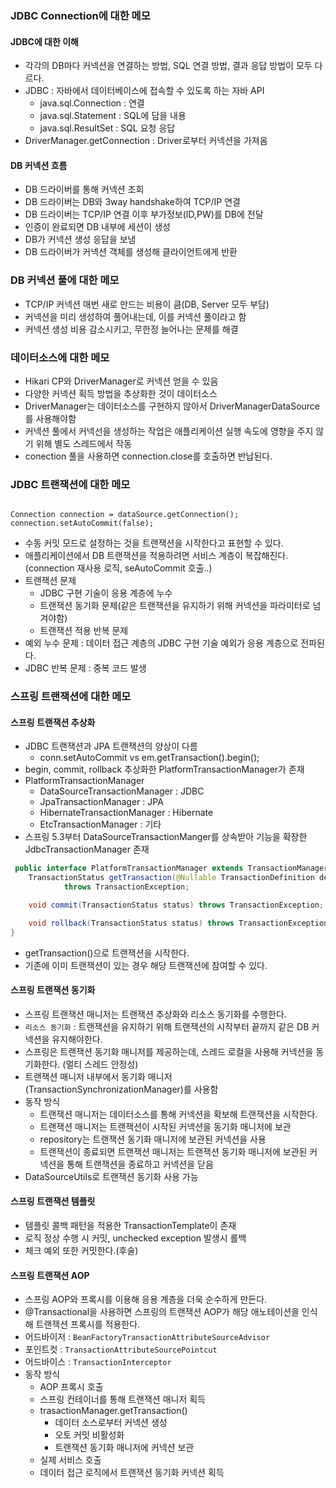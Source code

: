 ### JDBC Connection에 대한 메모

#### JDBC에 대한 이해

- 각각의 DB마다 커넥션을 연결하는 방법, SQL 연결 방법, 결과 응답 방법이 모두 다르다.
- JDBC : 자바에서 데이터베이스에 접속할 수 있도록 하는 자바 API
    - java.sql.Connection : 연결
    - java.sql.Statement : SQL에 담을 내용
    - java.sql.ResultSet : SQL 요청 응답
- DriverManager.getConnection : Driver로부터 커넥션을 가져옴

#### DB 커넥션 흐름

- DB 드라이버를 통해 커넥션 조회
- DB 드라이버는 DB와 3way handshake하여 TCP/IP 연결
- DB 드라이버는 TCP/IP 연결 이후 부가정보(ID,PW)를 DB에 전달
- 인증이 완료되면 DB 내부에 세션이 생성
- DB가 커넥션 생성 응답을 보냄
- DB 드라이버가 커넥션 객체를 생성해 클라이언트에게 반환

### DB 커넥션 풀에 대한 메모

- TCP/IP 커넥션 매번 새로 만드는 비용이 큼(DB, Server 모두 부담)
- 커넥션을 미리 생성하여 풀어내는데, 이를 커넥션 풀이라고 함
- 커넥션 생성 비용 감소시키고, 무한정 늘어나는 문제를 해결

### 데이터소스에 대한 메모

- Hikari CP와 DriverManager로 커넥션 얻을 수 있음
- 다양한 커넥션 획득 방법을 추상화한 것이 데이터소스
- DriverManager는 데이터소스를 구현하지 않아서 DriverManagerDataSource를 사용해야함
- 커넥션 풀에서 커넥선을 생성하는 작업은 애플리케이션 실행 속도에 영향을 주지 않기 위해 별도 스레드에서 작동
- conection 풀을 사용하면 connection.close를 호출하면 반납된다.

### JDBC 트랜잭션에 대한 메모

```

Connection connection = dataSource.getConnection();
connection.setAutoCommit(false);

```

- 수동 커밋 모드로 설정하는 것을 트랜잭션을 시작한다고 표현할 수 있다.
- 애플리케이션에서 DB 트랜잭션을 적용하려면 서비스 계층이 복잡해진다.(connection 재사용 로직, seAutoCommit 호출..)
- 트랜잭션 문제
    - JDBC 구현 기술이 응용 계층에 누수
    - 트랜잭션 동기화 문제(같은 트랜잭션을 유지하기 위해 커넥션을 파라미터로 넘겨야함)
    - 트랜잭션 적용 반복 문제
- 예외 누수 문제 : 데이터 접근 계층의 JDBC 구현 기술 예외가 응용 계층으로 전파된다.
- JDBC 반복 문제 : 중복 코드 발생

### 스프링 트랜잭션에 대한 메모

#### 스프링 트랜잭션 추상화

- JDBC 트랜잭션과 JPA 트랜잭션의 양상이 다름
    - conn.setAutoCommit vs em.getTransaction().begin();
- begin, commit, rollback 추상화한 PlatformTransactionManager가 존재
- PlatformTransactionManager
    - DataSourceTransactionManager : JDBC
    - JpaTransactionManager : JPA
    - HibernateTransactionManager : Hibernate
    - EtcTransactionManager : 기타
- 스프링 5.3부터 DataSourceTransactionManger를 상속받아 기능을 확장한 JdbcTransactionManager 존재

```java
 public interface PlatformTransactionManager extends TransactionManager {
    TransactionStatus getTransaction(@Nullable TransactionDefinition definition)
            throws TransactionException;

    void commit(TransactionStatus status) throws TransactionException;

    void rollback(TransactionStatus status) throws TransactionException;
}
```

- getTransaction()으로 트랜잭션을 시작한다.
- 기존에 이미 트랜잭션이 있는 경우 해당 트랜잭션에 참여할 수 있다.

#### 스프링 트랜잭션 동기화

- 스프링 트랜잭션 매니저는 트랜잭션 추상화와 리소스 동기화를 수행한다.
- `리소스 동기화` : 트랜잭션을 유지하기 위해 트랜잭션의 시작부터 끝까지 같은 DB 커넥션을 유지해야한다.
- 스프링은 트랜잭션 동기화 매니저를 제공하는데, 스레드 로컬을 사용해 커넥션을 동기화한다. (멀티 스레드 안정성)
- 트랜잭션 매니저 내부에서 동기화 매니저(TransactionSynchronizationManager)를 사용함
- 동작 방식
    - 트랜잭션 매니저는 데이터소스를 통해 커넥션을 확보해 트랜잭션을 시작한다.
    - 트랜잭션 매니저는 트랜잭션이 시작된 커넥션을 동기화 매니저에 보관
    - repository는 트랜잭션 동기화 매니저에 보관된 커넥션을 사용
    - 트랜잭션이 종료되면 트랜잭션 매니저는 트랜잭션 동기화 매니저에 보관된 커넥션을 통해 트랜잭션을 종료하고 커넥션을 닫음
- DataSourceUtils로 트랜잭션 동기화 사용 가능

#### 스프링 트랜잭션 템플릿

- 템플릿 콜백 패턴을 적용한 TransactionTemplate이 존재
- 로직 정상 수행 시 커밋, unchecked exception 발생시 롤백
- 체크 예외 또한 커밋한다.(후술)

#### 스프링 트랜잭션 AOP

- 스프링 AOP와 프록시를 이용해 응용 계층을 더욱 순수하게 만든다.
- @Transactional을 사용하면 스프링의 트랜잭션 AOP가 해당 애노테이션을 인식해 트랜잭션 프록시를 적용한다.
- 어드바이저 : `BeanFactoryTransactionAttributeSourceAdvisor`
- 포인트컷 : `TransactionAttributeSourcePointcut`
- 어드바이스 : `TransactionInterceptor`
- 동작 방식
    - AOP 프록시 호출
    - 스프링 컨테이너를 통해 트랜잭션 매니저 획득
    - trasactionManager.getTransaction()
        - 데이터 소스로부터 커넥션 생성
        - 오토 커밋 비활성화
        - 트랜잭션 동기화 매니저에 커넥션 보관
    - 실제 서비스 호출
    - 데이터 접근 로직에서 트랜잭션 동기화 커넥션 획득
